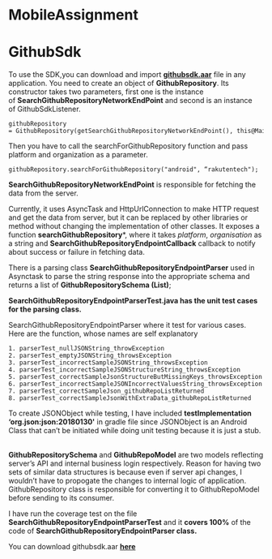 # MobileAssignment

# GithubSdk

To use the SDK,you can download and import **[githubsdk.aar](https://drive.google.com/open?id=1knSQn-g-GByqLtw-WuecG5o8BCDYkkqT)** file in any application. You need to create an object of **GithubRepository**. Its constructor takes two parameters, first one is the instance of **SearchGithubRepositoryNetworkEndPoint** and second is an instance of GithubSdkListener.

    githubRepository = GithubRepository(getSearchGithubRepositoryNetworkEndPoint(), this@MainActivity);

Then you have to call the searchForGithubRepository function and pass platform and organization as a parameter.

    githubRepository.searchForGithubRepository("android", “rakutentech");

**SearchGithubRepositoryNetworkEndPoint** is responsible for fetching the data from the server. 

Currently, it uses AsyncTask and HttpUrlConnection to make HTTP request and get the data from server, but it can be replaced by other libraries or method without changing the implementation of other classes. It exposes a function **searchGithubRepository***, where it takes *platform*, *organisation* as a string and **SearchGithubRepositoryEndpointCallback** callback to notify about success or failure in fetching data.


There is a parsing class **SearchGithubRepositoryEndpointParser** used in Asynctask to parse the string response into the appropriate schema and returns a list of **GithubRepositorySchema (List<GithubRepositorySchema>)**;
    
**SearchGithubRepositoryEndpointParserTest.java has the unit test cases for the parsing class.**

SearchGithubRepositoryEndpointParser where it test for various cases. Here are the function, whose names are self explanatory

    1. parserTest_nullJSONString_throwException
    2. parserTest_emptyJSONString_throwsException
    3. parserTest_incorrectSampleJSONString_throwsException
    4. parserTest_incorrectSampleJSONStructureString_throwsException
    5. parserTest_correctSampleJsonStructureButMissingKeys_throwsException
    6. parserTest_incorrectSampleJSONIncorrectValuesString_throwsException
    7. parserTest_correctSampleJson_githubRepoListReturned
    8. parserTest_correctSampleJsonWithExtraData_githubRepoListReturned

To create JSONObject while testing, I have included **testImplementation ‘org.json:json:20180130'** in gradle file since JSONObject is an Android Class that can’t be initiated while doing unit testing because it is just a stub. 	
 



**GithubRepositorySchema** and **GithubRepoModel** are two models reflecting server’s API and internal business login respectively. Reason for having two sets of similar data structures is because even if server api changes, I wouldn’t have to propogate the changes to internal logic of application. GithubRepository class is responsible for converting it to GithubRepoModel before sending to its consumer. 

I have run the coverage test on the file **SearchGithubRepositoryEndpointParserTest** and it **covers 100%** of the code of **SearchGithubRepositoryEndpointParser class.**

You can download githubsdk.aar **[here](https://drive.google.com/open?id=1knSQn-g-GByqLtw-WuecG5o8BCDYkkqT)**


